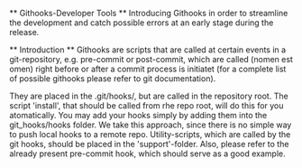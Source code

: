 ** Githooks-Developer Tools **
Introducing Githooks in order to streamline the 
development and catch possible errors at an early stage
during the release.

** Introduction **
Githooks are scripts that are called at certain events
in a git-repository, e.g. pre-commit or post-commit, which
are called (nomen est omen) right  before or after a commit
process is initiatet (for a complete list of possible githooks
please refer to git documentation).

They are placed in the .git/hooks/, but are called in the
repository root. The script 'install', that should be called from
rhe repo root, will do this for you atomatically.
You may add your hooks simply by adding them into the git_hooks/hooks folder.
We take this approach, since there is no simple way to push local
hooks to a remote repo. 
Utility-scripts, which are called by the git hooks, should be placed
in the 'support'-folder. Also, please refer to the already present 
pre-commit hook, which should serve as a good example.

